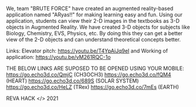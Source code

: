 We, team "BRUTE FORCE" have created an augmented reality-based application named "ARyas!!" for making learning easy and fun. Using our application, students can view their 2-D images in the textbooks as 3-D objects in Augmented Reality. We have created 3-D objects for subjects like Biology, Chemistry, EVS, Physics, etc. By doing this they can get a better view of the 2-D objects and can understand theoretical concepts better.

Links:
Elevator pitch: https://youtu.be/T4YpAiJq9eI and Working of application: https://youtu.be/vM261RQC-1o

THE BELOW LINKS ARE SUPOSED TO BE OPENED USING YOUR MOBILE:
https://go.echo3d.co/QmjC (CH3OCH3)
https://go.echo3d.co/fQM4 (HEART)
https://go.echo3d.co/689S (SOLAR SYSTEM)
https://go.echo3d.co/HeLZ (TRex)
https://go.echo3d.co/7mEs (EARTH)

REVA HACK </> 2021
